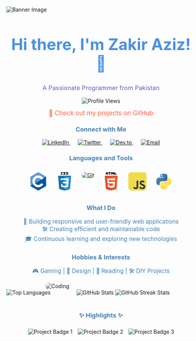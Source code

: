 <img align="center" width="100%" height="500px" src="https://media.licdn.com/dms/image/D4D12AQEEPhvNtlmrlg/article-cover_image-shrink_600_2000/0/1692285294809?e=2147483647&v=beta&t=JTuCTakDzcb_4Q9pXxP78ZIsqFiEyvsMg-mYLMGJiAQ" alt="Banner Image" />

<h1 align="center" style="font-size: 3em; color: #4A90E2;">Hi there, I'm Zakir Aziz! 👋</h1>
<h3 align="center" style="font-weight: normal; color: #6A5ACD;">A Passionate Programmer from Pakistan</h3>

<p align="center">
  <img src="https://komarev.com/ghpvc/?username=zakiraziz&label=Profile%20views&color=blueviolet&style=flat" alt="Profile Views" />
</p>

<div align="center" style="margin-bottom: 20px;">
  <a href="https://github.com/zakiraziz" style="font-size: 1.2em; color: #FF6347; text-decoration: none;">
    🔗 Check out my projects on GitHub
  </a>
</div>

<h3 align="center" style="font-weight: bold; color: #4682B4;">Connect with Me</h3>
<p align="center">
  <a href="https://www.linkedin.com/in/zakiraziz/" target="_blank" rel="noreferrer" style="margin: 0 10px;">
    <img src="https://img.shields.io/badge/LinkedIn-0077B5?style=for-the-badge&logo=linkedin&logoColor=white" alt="LinkedIn" />
  </a>
  <a href="https://twitter.com/zakiraziz" target="_blank" rel="noreferrer" style="margin: 0 10px;">
    <img src="https://img.shields.io/badge/Twitter-1DA1F2?style=for-the-badge&logo=twitter&logoColor=white" alt="Twitter" />
  </a>
  <a href="https://dev.to/zakiraziz" target="_blank" rel="noreferrer" style="margin: 0 10px;">
    <img src="https://img.shields.io/badge/Dev.to-0A0A0A?style=for-the-badge&logo=devdotto&logoColor=white" alt="Dev.to" />
  </a>
  <a href="mailto:zakiraziz@example.com" target="_blank" rel="noreferrer" style="margin: 0 10px;">
    <img src="https://img.shields.io/badge/Email-D14836?style=for-the-badge&logo=gmail&logoColor=white" alt="Email" />
  </a>
</p>

<h3 align="center" style="font-weight: bold; color: #4682B4;">Languages and Tools</h3>
<p align="center" style="display: flex; justify-content: center; flex-wrap: wrap;">
  <a href="https://www.cprogramming.com/" target="_blank" rel="noreferrer" style="margin: 10px;">
    <img src="https://raw.githubusercontent.com/devicons/devicon/master/icons/c/c-original.svg" alt="C" width="50" height="50" style="border-radius: 10px;"/>
  </a>
  <a href="https://www.w3schools.com/css/" target="_blank" rel="noreferrer" style="margin: 10px;">
    <img src="https://raw.githubusercontent.com/devicons/devicon/master/icons/css3/css3-original-wordmark.svg" alt="CSS3" width="50" height="50" style="border-radius: 10px;"/>
  </a>
  <a href="https://git-scm.com/" target="_blank" rel="noreferrer" style="margin: 10px;">
    <img src="https://www.vectorlogo.zone/logos/git-scm/git-scm-icon.svg" alt="Git" width="50" height="50" style="border-radius: 10px;"/>
  </a>
  <a href="https://www.w3.org/html/" target="_blank" rel="noreferrer" style="margin: 10px;">
    <img src="https://raw.githubusercontent.com/devicons/devicon/master/icons/html5/html5-original-wordmark.svg" alt="HTML5" width="50" height="50" style="border-radius: 10px;"/>
  </a>
  <a href="https://developer.mozilla.org/en-US/docs/Web/JavaScript" target="_blank" rel="noreferrer" style="margin: 10px;">
    <img src="https://raw.githubusercontent.com/devicons/devicon/master/icons/javascript/javascript-original.svg" alt="JavaScript" width="50" height="50" style="border-radius: 10px;"/>
  </a>
  <a href="https://www.python.org" target="_blank" rel="noreferrer" style="margin: 10px;">
    <img src="https://raw.githubusercontent.com/devicons/devicon/master/icons/python/python-original.svg" alt="Python" width="50" height="50" style="border-radius: 10px;"/>
  </a>
</p>

<h3 align="center" style="font-weight: bold; color: #4682B4;">What I Do</h3>
<p align="center" style="font-size: 1.1em; color: #4682B4;">
  🚀 Building responsive and user-friendly web applications <br>
  🛠️ Creating efficient and maintainable code <br>
  🎓 Continuous learning and exploring new technologies
</p>

<h3 align="center" style="font-weight: bold; color: #4682B4;">Hobbies & Interests</h3>
<p align="center" style="font-size: 1.1em; color: #4682B4;">
  🎮 Gaming | 🎨 Design | 📖 Reading | 🛠️ DIY Projects
</p>

<img align="right" alt="Coding" width="400" src="https://images.squarespace-cdn.com/content/v1/5769fc401b631bab1addb2ab/1541580611624-TE64QGKRJG8SWAIUS7NS/ke17ZwdGBToddI8pDm48kPoswlzjSVMM-SxOp7CV59BZw-zPPgdn4jUwVcJE1ZvWQUxwkmyExglNqGp0IvTJZamWLI2zvYWH8K3-s_4yszcp2ryTI0HqTOaaUohrI8PI6FXy8c9PWtBlqAVlUS5izpdcIXDZqDYvprRqZ29Pw0o/coding-freak.gif" style="border-radius: 15px;"/>

<div align="center" style="margin-top: 20px;">
  <img align="left" src="https://github-readme-stats.vercel.app/api/top-langs?username=zakiraziz&show_icons=true&locale=en&layout=compact&theme=dracula" alt="Top Languages" style="margin-bottom: 20px;" />
  <img align="center" src="https://github-readme-stats.vercel.app/api?username=zakiraziz&show_icons=true&locale=en&theme=dracula" alt="GitHub Stats" style="margin-bottom: 20px;" />
  <img align="center" src="https://github-readme-streak-stats.herokuapp.com/?user=zakiraziz&theme=dracula" alt="GitHub Streak Stats" style="margin-bottom: 20px;" />
</div>

<h3 align="center" style="font-weight: bold; color: #4682B4;">✨ Highlights ✨</h3>
<div align="center" style="margin: 20px;">
  <a href="https://github.com/zakiraziz/some-awesome-project" style="text-decoration: none;">
    <img src="https://img.shields.io/badge/-Some%20Awesome%20Project%201-ff6347?style=for-the-badge" alt="Project Badge 1" style="margin: 5px;" />
  </a>
  <a href="https://github.com/zakiraziz/another-cool-project" style="text-decoration: none;">
    <img src="https://img.shields.io/badge/-Another%20Cool%20Project%202-4682b4?style=for-the-badge" alt="Project Badge 2" style="margin: 5px;" />
  </a>
  <a href="https://github.com/zakiraziz/yet-another-project" style="text-decoration: none;">
    <img src="https://img.shields.io/badge/-Yet%20Another%20Project%203-6a5acd?style=for-the-badge" alt="Project Badge 3" style="margin: 5px;" />
 
